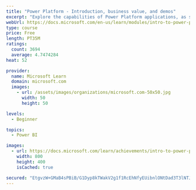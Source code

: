```yaml
---
title: "Power Platform - Introduction, business value, and demos"
excerpt: "Explore the capabilities of Power Platform applications, as seen in demonstrations and customer case studies."
webUrl: https://docs.microsoft.com/en-us/learn/modules/intro-to-power-platform-mba/
type: course
price: Free
length: PT35M
ratings:
  count: 3694
  average: 4.7474284
heat: 52

provider:
  name: Microsoft Learn
  domain: microsoft.com
  images:
    - url: /assets/images/organizations/microsoft.com-50x50.jpg
      width: 50
      height: 50

levels:
  - Beginner

topics:
  - Power BI

images:
  - url: https://docs.microsoft.com/learn/achievements/intro-to-power-platform-social.png
    width: 800
    height: 400
    isCached: true

secured: "EtgvzW+GMaB4sPBiB/G1Dyp8kTWakV2g1f1RcEhNfyEUibnlONtDad3T3lNTJZ9nACJGF7Dw3LS8vlLMJTMfT+NUmSIaARs9+/jumn6Ye8eCBODNErZB5FuhF0mUWc3PGcayIyQINHCkhYH7AIRTtQgb+tq3BrSTYevzmEgKiCNfZDyL7BlTP/1xPd5OF9eE3VMVBI7g/mtyPyuqWRWDMpilTZb74320qYVDduzbzHXX6kIbstG7gDytAt28MipgJMuAJLD9ysKwSP51GER9n5a8EpXhR/BaalYK9MZekx0Tz+/ptYaJzWJ6DGMJerzOIKeS+T3V3ZpVZM9fdEzcf1ba4eutntuahpFAh8Qk9qEnamhP8r2PonzEd7c71HAiPR1qoiA7G5UvXZQEM2yR903JhDkBXowbiO/b5bEFjEY=;B/bhYnLQmD4FzDw6cPLWCg=="
---
```


